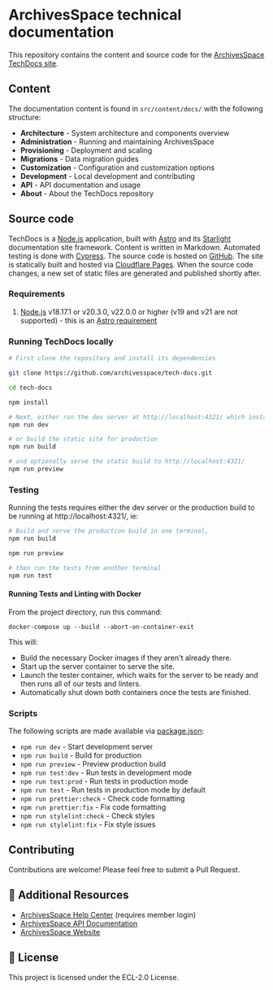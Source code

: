 # ArchivesSpace technical documentation

This repository contains the content and source code for the [ArchivesSpace TechDocs site](https://docs.archivesspace.org/).

## Content

The documentation content is found in `src/content/docs/` with the following structure:

- **Architecture** - System architecture and components overview
- **Administration** - Running and maintaining ArchivesSpace
- **Provisioning** - Deployment and scaling
- **Migrations** - Data migration guides
- **Customization** - Configuration and customization options
- **Development** - Local development and contributing
- **API** - API documentation and usage
- **About** - About the TechDocs repository

## Source code

TechDocs is a [Node.js](https://nodejs.org) application, built with [Astro](https://astro.build/) and its [Starlight](https://starlight.astro.build/) documentation site framework. Content is written in Markdown. Automated testing is done with [Cypress](https://www.cypress.io/). The source code is hosted on [GitHub](https://github.com/archivesspace/tech-docs). The site is statically built and hosted via [Cloudflare Pages](https://pages.cloudflare.com/). When the source code changes, a new set of static files are generated and published shortly after.

### Requirements

1. [Node.js](https://nodejs.org) v18.17.1 or v20.3.0, v22.0.0 or higher (v19 and v21 are not supported) - this is an [Astro requirement](https://docs.astro.build/en/install-and-setup/#prerequisites)

### Running TechDocs locally

```sh
# First clone the repository and install its dependencies

git clone https://github.com/archivesspace/tech-docs.git

cd tech-docs

npm install

# Next, either run the dev server at http://localhost:4321/ which instantly reflects changes to the source code,
npm run dev

# or build the static site for production
npm run build

# and optionally serve the static build to http://localhost:4321/
npm run preview
```

### Testing

Running the tests requires either the dev server or the production build to be running at http://localhost:4321/, ie:

```sh
# Build and serve the production build in one terminal,
npm run build

npm run preview

# then run the tests from another terminal
npm run test
```

#### Running Tests and Linting with Docker

From the project directory, run this command:

```console
docker-compose up --build --abort-on-container-exit

```

This will:

- Build the necessary Docker images if they aren't already there.
- Start up the server container to serve the site.
- Launch the tester container, which waits for the server to be ready and then runs all of our tests and linters.
- Automatically shut down both containers once the tests are finished.

### Scripts

The following scripts are made available via [package.json](./package.json):

- `npm run dev` - Start development server
- `npm run build` - Build for production
- `npm run preview` - Preview production build
- `npm run test:dev` - Run tests in development mode
- `npm run test:prod` - Run tests in production mode
- `npm run test` - Run tests in production mode by default
- `npm run prettier:check` - Check code formatting
- `npm run prettier:fix` - Fix code formatting
- `npm run stylelint:check` - Check styles
- `npm run stylelint:fix` - Fix style issues

## Contributing

Contributions are welcome! Please feel free to submit a Pull Request.

## 📖 Additional Resources

- [ArchivesSpace Help Center](https://archivesspace.atlassian.net/wiki/spaces/ADC/pages/917045261/ArchivesSpace+Help+Center) (requires member login)
- [ArchivesSpace API Documentation](https://archivesspace.github.io/archivesspace/api/)
- [ArchivesSpace Website](https://archivesspace.org)

## 📄 License

This project is licensed under the ECL-2.0 License.
